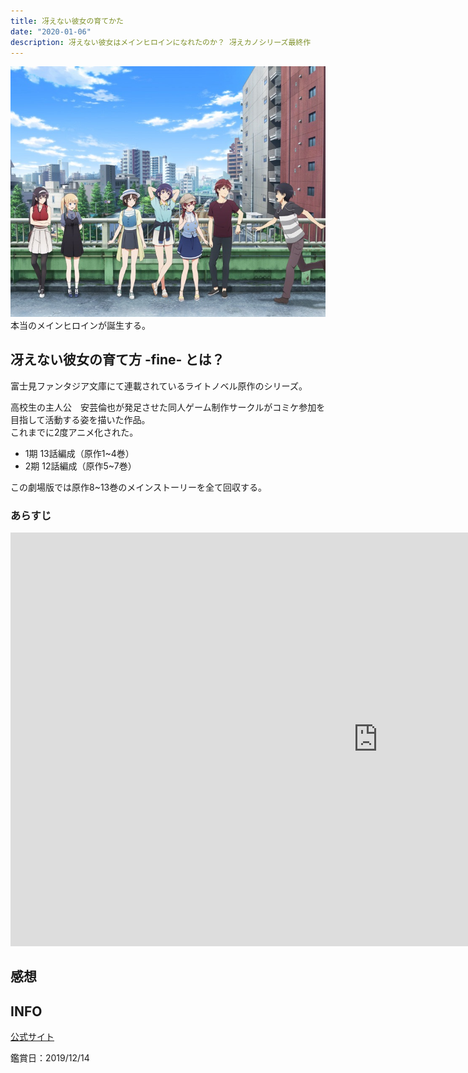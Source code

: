 ```yaml
---
title: 冴えない彼女の育てかた
date: "2020-01-06"
description: 冴えない彼女はメインヒロインになれたのか？ 冴えカノシリーズ最終作
---
```

![冴えカノ Fine メインビジュアル](saekano_movie_main.jpg)
本当のメインヒロインが誕生する。

## 冴えない彼女の育て方 -fine- とは？
富士見ファンタジア文庫にて連載されているライトノベル原作のシリーズ。

高校生の主人公　安芸倫也が発足させた同人ゲーム制作サークルがコミケ参加を目指して活動する姿を描いた作品。  
これまでに2度アニメ化された。

- 1期 13話編成（原作1~4巻）
- 2期 12話編成（原作5~7巻）

この劇場版では原作8~13巻のメインストーリーを全て回収する。

### あらすじ
<iframe width="1176" height="662" src="https://www.youtube.com/embed/_8v3CsHJsSo" frameborder="0" allow="accelerometer; autoplay; encrypted-media; gyroscope; picture-in-picture" allowfullscreen></iframe>

## 感想

## INFO
[公式サイト](https://saenai-movie.com/)

鑑賞日：2019/12/14